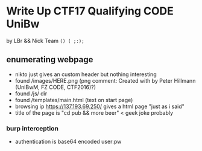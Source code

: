 # Write Up CTF17 Qualifying CODE UniBw 
by LBr && Nick Team `() ( ;:);`

## enumerating webpage

- nikto just gives an custom header but nothing interesting
- found /images/HERE.png (png comment: Created with by Peter Hillmann (UniBwM, FZ CODE, CTF2016)?)
- found /js/ dir
- found /templates/main.html (text on start page)
- browsing ip https://137.193.69.250/ gives a html page "just as i said"
- title of the page is "cd pub && more beer" < geek joke probably 

### burp interception
- authentication is base64 encoded user:pw
